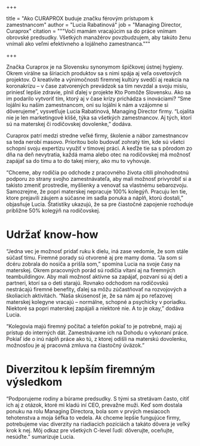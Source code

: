 +++

title = "Ako CURAPROX buduje značku férovým prístupom k zamestnancom"
author = "Lucia Rabatinová"
job = "Managing Director, Curaprox"
citation = """Voči mamám vracajúcim sa do práce vnímam obrovské predsudky. 
Všetkých manažérov povzbudzujem, aby takúto ženu vnímali ako veľmi efektívneho a lojálneho zamestnanca."""

+++

Značka Curaprox je na Slovensku synonymom špičkovej ústnej hygieny. Okrem virálne sa šíriacich produktov sa s nimi spája
aj veľa osvetových projektov. O kreativite a výnimočnosti firemnej kultúry svedčí aj reakcia na koronakrízu – v čase
zatvorených prevádzok sa tím nevzdal a svoju misiu, priniesť lepšie zdravie, plnil ďalej v projekte Kto Pomôže
Slovensku. Ako sa im podarilo vytvoriť tím, ktorý aj v čase krízy prichádza s inováciami? “Sme lojálni ku našim
zamestnancom, oni su lojálni k nám a vzájomne si dôverujeme”, vysvetľuje Lucia Rabatinová, Managing Director firmy.
“Lojalita nie je len marketingové klišé, týka sa všetkých zamestnancov. Aj tých, ktorí sú na materskej či rodičovskej
dovolenke,” dodáva.

Curaprox patrí medzi stredne veľké firmy, školenie a nábor zamestnancov sa teda nerobí masovo. Prioritou bolo budovať
zohratý tím, kde sú všetci schopní svoju expertízu využiť v tímovej práci. A keďže tie sa s pôrodom zo dňa na deň
nevytratia, každá mama alebo otec na rodičovskej má možnosť zapájať sa do tímu a to do takej miery, ako mu to vyhovuje.

“Chceme, aby rodičia po odchode z pracovného života cítili plnohodnotnú podporu zo strany svojho zamestnávateľa, aby
mali možnosť privyrobiť si a takisto zmeniť prostredie, myšlienky a venovať sa vlastnému sebarozvoju. Samozrejme, že
popri materskej nepracuje 100% kolegýň. Pracuju len tie, ktore prejavili záujem a súčasne im sadla ponuka a náplň, ktorú
dostali,” objasňuje Lucia. Štatistiky ukazujú, že sa pre čiastočné zapojenie rozhoduje približne 50% kolegýň na
rodičovskej.

# Udržať know-how

“Jedna vec je možnosť pridať ruku k dielu, iná zase vedomie, že som stále súčasť tímu. Firemné porady sú otvorené aj pre
mamy doma. “Ja som si dcéru zobrala do nosiča a prišla som,” spomína Lucia na svoje časy na materskej. Okrem pracovných
porád sú rodičia vítaní aj na firemných teambuildingov. Aby mali možnosť aktívne sa zapájať, pozvaní sú aj deti a
partneri, ktorí sa o deti starajú. Rovnako odchodom na rodičovskú nestrácajú firemné benefity, ďalej sa môžu zúčastňovať
na rozvojových a školiacich aktivitách. “Naša skúsenosť je, že sa nám aj po reťazovej materskej kolegyne vracajú –
normálne, schopné a psychicky v poriadku. Niektoré sa popri materskej zapájali a niektoré nie. A to je okay,” dodáva
Lucia.

“Kolegovia majú firemný počítač a telefón pokiaľ to je potrebné, majú aj prístup do interných dát. Zamestnávame ich na
Dohodu o vykonaní práce. Pokiaľ ide o inú náplň práce ako tú, z ktorej odišli na materskú dovolenku, možnosťou je aj
pracovná zmluva na čiastočný úväzok.”

# Diverzitou k lepším firemným výsledkom

“Podporujeme rodiny a búrame predsudky. S tými sa stretávam často, cítiť ich aj z otázok, ktoré mi kladú iní CEO,
prevažne muži. Keď som dostala ponuku na rolu Managing Directora, bola som v prvých mesiacoch tehotenstva a moja šéfka
to vedela. Ak chceme lepšie fungujúce firmy, potrebujeme viac diverzity na riadiacich pozíciách a takáto dôvera je veľký
krok k nej. Môj odkaz pre všetkých C-level ľudí: dôverujte, oceňujte, nesúďte.” sumarizuje Lucia.
